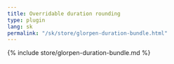 ```yaml
---
title: Overridable duration rounding
type: plugin
lang: sk
permalink: "/sk/store/glorpen-duration-bundle.html"
---
```


{% include store/glorpen-duration-bundle.md %}

